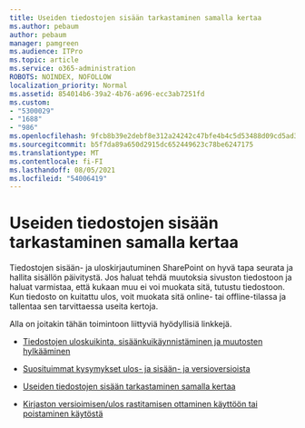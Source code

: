 ```yaml
---
title: Useiden tiedostojen sisään tarkastaminen samalla kertaa
ms.author: pebaum
author: pebaum
manager: pamgreen
ms.audience: ITPro
ms.topic: article
ms.service: o365-administration
ROBOTS: NOINDEX, NOFOLLOW
localization_priority: Normal
ms.assetid: 854014b6-39a2-4b76-a696-ecc3ab7251fd
ms.custom:
- "5300029"
- "1688"
- "986"
ms.openlocfilehash: 9fcb8b39e2debf8e312a24242c47bfe4b4c5d53488d09cd5ad33d54ae109b10b
ms.sourcegitcommit: b5f7da89a650d2915dc652449623c78be6247175
ms.translationtype: MT
ms.contentlocale: fi-FI
ms.lasthandoff: 08/05/2021
ms.locfileid: "54006419"
---
```

# <a name="check-in-several-files-at-once"></a>Useiden tiedostojen sisään tarkastaminen samalla kertaa

Tiedostojen sisään- ja uloskirjautuminen SharePoint on hyvä tapa seurata ja hallita sisällön päivitystä. Jos haluat tehdä muutoksia sivuston tiedostoon ja haluat varmistaa, että kukaan muu ei voi muokata sitä, tutustu tiedostoon. Kun tiedosto on kuitattu ulos, voit muokata sitä online- tai offline-tilassa ja tallentaa sen tarvittaessa useita kertoja.

Alla on joitakin tähän toimintoon liittyviä hyödyllisiä linkkejä.

- [Tiedostojen uloskuikinta, sisäänkuikäynnistäminen ja muutosten hylkääminen](https://support.office.com/article/check-out-check-in-or-discard-changes-to-files-in-a-library-7e2c12a9-a874-4393-9511-1378a700f6de)

- [Suosituimmat kysymykset ulos- ja sisään- ja versioversioista](https://support.office.com/article/Top-questions-about-check-out-check-in-and-versions-7E941339-E972-4C7A-A79A-80A1FCF84076)

- [Useiden tiedostojen sisään tarkastaminen samalla kertaa](https://support.office.com/article/check-out-check-in-or-discard-changes-to-files-in-a-library-7e2c12a9-a874-4393-9511-1378a700f6de)

- [Kirjaston versioimisen/ulos rastitamisen ottaminen käyttöön tai poistaminen käytöstä](https://support.office.com/article/enable-and-configure-versioning-for-a-list-or-library-1555d642-23ee-446a-990a-bcab618c7a37)

  
